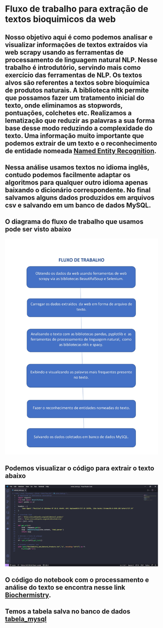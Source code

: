 # Fluxo de trabalho para extração de textos bioquimicos da web

## Nosso objetivo aqui é como podemos analisar e visualizar informações de textos extraídos via web scrapy usando as ferramentas de processamento de linguagem natural NLP. Nesse trabalho é introdutório, servindo mais como exercício das ferramentas de NLP. Os textos alvos são referentes a textos sobre bioquímica de produtos naturais. A biblioteca nltk permite que possamos fazer um tratamento inicial do texto, onde eliminamos as stopwords, pontuações, colchetes etc. Realizamos a lematização que reduzir as palavras a sua forma base desse modo reduzindo a complexidade do texto. Uma informação muito importante que podemos extrair de um texto e o reconhecimento de entidade nomeada [Named Entity Recognition](https://towardsdatascience.com/named-entity-recognition-with-nltk-and-spacy-8c4a7d88e7da). 

## Nessa análise usamos textos no idioma inglês, contudo podemos facilmente adaptar os algoritmos para qualquer outro idioma apenas baixando o dicionário correspondente. No final salvamos alguns dados produzidos em arquivos csv e salvando em um banco de dados MySQL.

## O diagrama do fluxo de trabalho que usamos pode ser visto abaixo
![oi](https://github.com/RondinellyMorais/Work-Flow_NLP/blob/master/fluxwork.jpg)

## Podemos visualizar o código para extrair o texto abaixo 
![código web scrapy](https://github.com/RondinellyMorais/Work-Flow_NLP/blob/master/scrapy.png)

## O código do notebook com o processamento e análise do texto se encontra nesse link [Biochermistry](https://github.com/RondinellyMorais/Work-Flow_NLP/blob/master/Biochermistry.ipynb).

## Temos a tabela salva no banco de dados [tabela_mysql](https://github.com/RondinellyMorais/Work-Flow_NLP/blob/master/sql.png)
